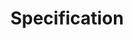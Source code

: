---
layout: redirected
title: Specification
sitemap: false
permalink: /specification
redirect_to:  https://docs.scion.org
background: grey
---
